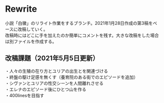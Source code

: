 # Rewrite
小説「白黴」のリライト作業をするブランチ。2021年1月28日作成の第3稿をベースに改稿していく。  
改稿時にはどこに手を加えたのか簡単にコメントを残す。大きな改稿をした場合は別ファイルを作成する。

## 改稿課題（2021年5月5日更新）
・人々の生殖の在り方とユリアの出生とを関連づける  
・終盤の駆け足感を無くす（養育院のある街でのエピソードを追加）  
・シヴァンとユリアの性交シーンを人間離れさせる  
・エレナのエピソード後にひとつ山を作る  
・400linesを目指す  
